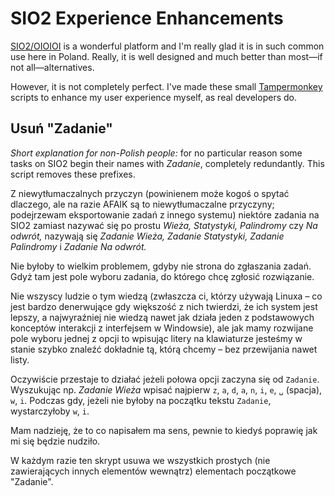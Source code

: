 # SIO2 Experience Enhancements

[SIO2/OIOIOI](https://github.com/sio2project/oioioi) is a wonderful platform and I'm really glad it is in such common use here in Poland. Really, it is well designed and much better than most&mdash;if not all&mdash;alternatives.

However, it is not completely perfect. I've made these small [Tampermonkey](https://tampermonkey.net) scripts to enhance my user experience myself, as real developers do.

## Usuń "Zadanie"

*Short explanation for non-Polish people:* for no particular reason some tasks on SIO2 begin their names with *Zadanie*, completely redundantly. This script removes these prefixes.

Z niewytłumaczalnych przyczyn (powinienem może kogoś o spytać dlaczego, ale na razie AFAIK są to niewytłumaczalne przyczyny; podejrzewam eksportowanie zadań z innego systemu) niektóre zadania na SIO2 zamiast nazywać się po prostu *Wieża, Statystyki, Palindromy* czy *Na odwrót,* nazywają się *Zadanie Wieża, Zadanie Statystyki, Zadanie Palindromy* i *Zadanie Na odwrót.*

Nie byłoby to wielkim problemem, gdyby nie strona do zgłaszania zadań. Gdyż tam jest pole wyboru zadania, do którego chcę zgłosić rozwiązanie.

Nie wszyscy ludzie o tym wiedzą (zwłaszcza ci, którzy używają Linuxa &ndash; co jest bardzo denerwujące gdy większość z nich twierdzi, że ich system jest lepszy, a najwyraźniej nie wiedzą nawet jak działa jeden z podstawowych konceptów interakcji z interfejsem w Windowsie), ale jak mamy rozwijane pole wyboru jednej z opcji to wpisując litery na klawiaturze jesteśmy w stanie szybko znaleźć dokładnie tą, którą chcemy &ndash; bez przewijania nawet listy.

Oczywiście przestaje to działać jeżeli połowa opcji zaczyna się od `Zadanie`. Wyszukując np. *Zadanie Wieża* wpisać najpierw `z`, `a`, `d`, `a`, `n`, `i`, `e`, `␣` (spacja), `w`, `i`. Podczas gdy, jeżeli nie byłoby na początku tekstu `Zadanie`, wystarczyłoby `w`, `i`.

Mam nadzieję, że to co napisałem ma sens, pewnie to kiedyś poprawię jak mi się będzie nudziło.

W każdym razie ten skrypt usuwa we wszystkich prostych (nie zawierających innych elementów wewnątrz) elementach początkowe "Zadanie".
